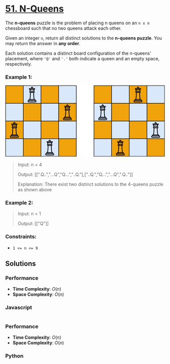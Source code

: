 # [51. N-Queens](https://leetcode.com/problems/n-queens/description/)

The **n-queens** puzzle is the problem of placing n queens on an `n x n` chessboard such that no two queens attack each other.

Given an integer `n`, return all distinct solutions to the **n-queens puzzle**. You may return the answer in **any order**.

Each solution contains a distinct board configuration of the n-queens' placement, where `'Q'` and `'.'` both indicate a queen and an empty space, respectively.


### Example 1:
![](./images/queens.jpg)
> Input: n = 4
>
> Output: [[".Q..","...Q","Q...","..Q."],["..Q.","Q...","...Q",".Q.."]]
>
> Explanation: There exist two distinct solutions to the 4-queens puzzle as shown above


### Example 2:
> Input: n = 1
>
> Output: [["Q"]]
 

### Constraints:
- `1 <= n <= 9`


## Solutions

### Performance

- **Time Complexity**: $O(n)$
- **Space Complexity**: $O(n)$

### Javascript
```javascript

```

### Performance

- **Time Complexity**: $O(n)$
- **Space Complexity**: $O(n)$

### Python
```python

```